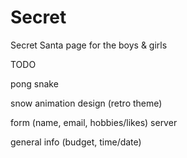 # Secret
Secret Santa page for the boys &amp; girls

TODO

pong
snake

snow animation
design (retro theme)

form (name, email, hobbies/likes)
server

general info (budget, time/date)
